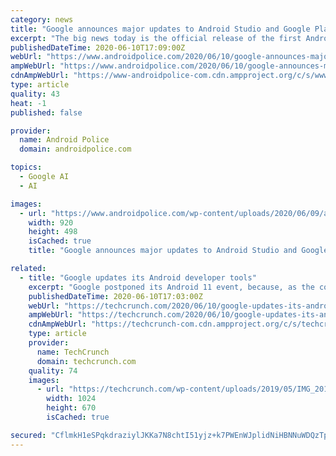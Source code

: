 ```yaml
---
category: news
title: "Google announces major updates to Android Studio and Google Play Console"
excerpt: "The big news today is the official release of the first Android 11 beta, but that's not all that Google has been working on. Today, the company also"
publishedDateTime: 2020-06-10T17:09:00Z
webUrl: "https://www.androidpolice.com/2020/06/10/google-announces-major-updates-to-android-studio-and-google-play-console/?scrolla=5eb6d68b7fedc32c19ef33b4"
ampWebUrl: "https://www.androidpolice.com/2020/06/10/google-announces-major-updates-to-android-studio-and-google-play-console/?scrolla=5eb6d68b7fedc32c19ef33b4&amp"
cdnAmpWebUrl: "https://www-androidpolice-com.cdn.ampproject.org/c/s/www.androidpolice.com/2020/06/10/google-announces-major-updates-to-android-studio-and-google-play-console/?scrolla=5eb6d68b7fedc32c19ef33b4&amp"
type: article
quality: 43
heat: -1
published: false

provider:
  name: Android Police
  domain: androidpolice.com

topics:
  - Google AI
  - AI

images:
  - url: "https://www.androidpolice.com/wp-content/uploads/2020/06/09/android-studio-hero.png"
    width: 920
    height: 498
    isCached: true
    title: "Google announces major updates to Android Studio and Google Play Console"

related:
  - title: "Google updates its Android developer tools"
    excerpt: "Google postponed its Android 11 event, because, as the company rightly noted, “now is not the time to celebrate.” Today, however, it went ahead and launched both the first beta of Android 11 and provided updates about a slew of tools that should make developing for Android a"
    publishedDateTime: 2020-06-10T17:03:00Z
    webUrl: "https://techcrunch.com/2020/06/10/google-updates-its-android-developer-tools/"
    ampWebUrl: "https://techcrunch.com/2020/06/10/google-updates-its-android-developer-tools/amp/"
    cdnAmpWebUrl: "https://techcrunch-com.cdn.ampproject.org/c/s/techcrunch.com/2020/06/10/google-updates-its-android-developer-tools/amp/"
    type: article
    provider:
      name: TechCrunch
      domain: techcrunch.com
    quality: 74
    images:
      - url: "https://techcrunch.com/wp-content/uploads/2019/05/IMG_20190225_075928.jpg?w=1024"
        width: 1024
        height: 670
        isCached: true

secured: "CflmkH1eSPqkdraziylJKKa7N8chtI51yjz+k7PWEnWJplidNiHBNNuWDQzTpT1XljrmgQrZ2PQA2lnhw0B8dLlIucxnQHjoSvEzIfNHEuQLKGwF6EQYBLTSSfjxlQxR0PQcVMih11edeFGk9Swxfrz9JwPlL4wad7j425J1xQGWNqRiJydyTCoZI8kkv+Juzv1T+iqHetpWdFWoSW7aLYsmCSVwNTn3zb1/F2oxi2rczK1wyrajIAo4aRZZdi03/1Q6tFQ0DQCg0z7B2haxMR3+Z2VGO1HQ1CcbZfx7g8ZnP08CBqL0QDZ7g4QVTnlV;ueV8dgPVdoeKcwa0vopZ6Q=="
---
```


